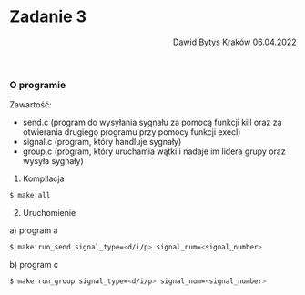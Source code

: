 # Zadanie 3

<div style="text-align: right">Dawid Bytys Kraków 06.04.2022</div>
<br />
<br />

### O programie

Zawartość:

- send.c (program do wysyłania sygnału za pomocą funkcji kill oraz za otwierania drugiego programu przy pomocy funkcji execl)
- signal.c (program, który handluje sygnały)
- group.c (program, który uruchamia wątki i nadaje im lidera grupy oraz wysyła sygnały)

1. Kompilacja

```bash
$ make all
```

2. Uruchomienie

a) program a

```bash
$ make run_send signal_type=<d/i/p> signal_num=<signal_number>
```

b) program c

```bash
$ make run_group signal_type=<d/i/p> signal_num=<signal_number>
```
